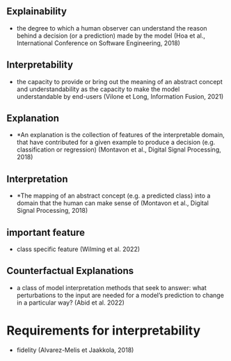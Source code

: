 ## Explainability
- the degree to which a human observer can understand the reason behind a decision (or a prediction) made by the model (Hoa et al., International Conference on Software Engineering, 2018)

## Interpretability
- the capacity to provide or bring out the meaning of an abstract concept and understandability as the capacity to make the model understandable by end-users (Vilone et Long, Information Fusion, 2021)

## Explanation
- *An explanation is the collection of features of the interpretable domain, that have contributed for a given example to produce a decision (e.g. classification or regression) (Montavon et al., Digital Signal Processing, 2018)

## Interpretation
- *The mapping of an abstract concept (e.g. a predicted class) into a domain that the human can make sense of (Montavon et al., Digital Signal Processing, 2018)

## important feature 
- class specific feature (Wilming et al. 2022)

## Counterfactual Explanations 
- a class of model interpretation methods that seek to answer: what perturbations to the input are needed for a model’s prediction to change in a particular way? (Abid et al. 2022)


# Requirements for interpretability
- fidelity (Alvarez-Melis et Jaakkola, 2018)
